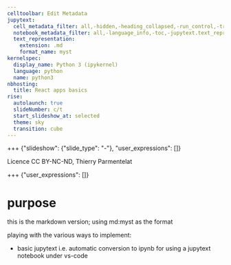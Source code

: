 ```yaml
---
celltoolbar: Edit Metadata
jupytext:
  cell_metadata_filter: all,-hidden,-heading_collapsed,-run_control,-trusted
  notebook_metadata_filter: all,-language_info,-toc,-jupytext.text_representation.jupytext_version,-jupytext.text_representation.format_version
  text_representation:
    extension: .md
    format_name: myst
kernelspec:
  display_name: Python 3 (ipykernel)
  language: python
  name: python3
nbhosting:
  title: React apps basics
rise:
  autolaunch: true
  slideNumber: c/t
  start_slideshow_at: selected
  theme: sky
  transition: cube
---
```


+++ {"slideshow": {"slide_type": "-"}, "user_expressions": []}

Licence CC BY-NC-ND, Thierry Parmentelat

+++ {"user_expressions": []}

# purpose

this is the markdown version; using md:myst as the format

playing with the various ways to implement:

* basic jupytext i.e. automatic conversion to ipynb for using a jupytext notebook under vs-code
